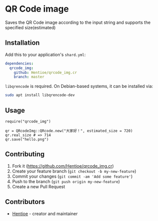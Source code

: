 # QR Code image

Saves the QR Code image according to the input string and supports the specified size(estimated)

## Installation

Add this to your application's `shard.yml`:

```yaml
dependencies:
  qrcode_img:
    github: Hentioe/qrcode_img.cr
    branch: master
```

`libqrencode` is required. On Debian-based systems, it can be installed via:

```` bash
sudo apt install libqrencode-dev
````

## Usage

```` crystal
require("qrcode_img")

qr = QRcodeImg::QRcode.new("大家好！", estimated_size = 720)
qr.real_size # => 714
qr.save("hello.png")
````

## Contributing

1. Fork it (<https://github.com/Hentioe/qrcode_img.cr>)
2. Create your feature branch (`git checkout -b my-new-feature`)
3. Commit your changes (`git commit -am 'Add some feature'`)
4. Push to the branch (`git push origin my-new-feature`)
5. Create a new Pull Request

## Contributors

- [Hentioe](https://github.com/Hentioe/qrcode_img.cr) - creator and maintainer
